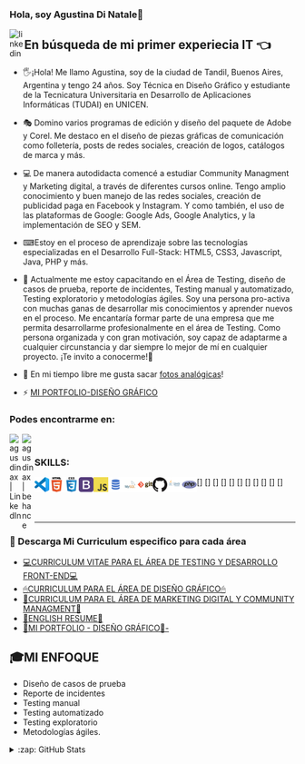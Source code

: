 ### Hola, soy Agustina Di Natale👋

[<img align="left" alt="linkedin" width="26px" src="https://cdn-icons-png.flaticon.com/512/174/174857.png" />][linkedin]


## En búsqueda de mi primer experiecia IT 👈

- 🖐¡Hola! Me llamo Agustina, soy de la ciudad de Tandil, Buenos Aires, Argentina y tengo 24 años.
Soy Técnica en Diseño Gráfico y estudiante de la Tecnicatura Universitaria en Desarrollo de Aplicaciones Informáticas (TUDAI) en UNICEN.
- 🎭 Domino varios programas de edición y diseño del paquete de Adobe y Corel. Me destaco en el diseño de piezas gráficas de comunicación como folletería, posts de redes sociales, creación de logos, catálogos de marca y más.
- 💻 De manera autodidacta comencé a estudiar Community Managment y Marketing digital, a través de diferentes cursos online. Tengo amplio conocimiento y buen manejo de las redes sociales, creación de publicidad paga en Facebook y Instagram. Y como también, el uso de las plataformas de Google: Google Ads, Google Analytics, y la implementación de SEO y SEM.
- ⌨Estoy en el proceso de aprendizaje sobre las tecnologías especializadas en el Desarrollo Full-Stack: HTML5, CSS3, Javascript, Java, PHP y más.
- 🔬 Actualmente me estoy capacitando en el Área de Testing, diseño de casos de prueba, reporte de incidentes, Testing manual y automatizado, Testing exploratorio y metodologías ágiles.
    Soy una persona pro-activa con muchas ganas de desarrollar mis conocimientos y aprender nuevos en el proceso.
Me encantaría formar parte de una empresa que me permita desarrollarme profesionalmente en el área de Testing.
Como persona organizada y con gran motivación, soy capaz de adaptarme a cualquier circunstancia y dar siempre lo mejor de mí en cualquier proyecto.
¡Te invito a conocerme!🎇

- 🔭 En mi tiempo libre me gusta sacar [fotos analógicas][behancefotos]!
- ⚡ [MI PORTFOLIO-DISEÑO GRÁFICO][portfolio]

### Podes encontrarme en: 


[<img align="left" alt="agusdinax | LinkedIn" width="22px" src="https://cdn.jsdelivr.net/npm/simple-icons@v3/icons/linkedin.svg" />][linkedin]
[<img align="left" alt="agusdinax | behance" width="22px" src="https://cdn.jsdelivr.net/npm/simple-icons@v3/icons/behance.svg" />][behance]


<br />

### SKILLS:

[<img align="left" alt="Visual Studio Code" width="26px" src="https://raw.githubusercontent.com/github/explore/80688e429a7d4ef2fca1e82350fe8e3517d3494d/topics/visual-studio-code/visual-studio-code.png" />]
[<img align="left" alt="HTML5" width="26px" src="https://raw.githubusercontent.com/github/explore/80688e429a7d4ef2fca1e82350fe8e3517d3494d/topics/html/html.png" />]
[<img align="left" alt="CSS3" width="26px" src="https://raw.githubusercontent.com/github/explore/80688e429a7d4ef2fca1e82350fe8e3517d3494d/topics/css/css.png" />]
[<img align="left" alt="Bootstrap" width="26px" src="https://raw.githubusercontent.com/github/explore/80688e429a7d4ef2fca1e82350fe8e3517d3494d/topics/bootstrap/bootstrap.png" />]
[<img align="left" alt="JavaScript" width="26px" src="https://raw.githubusercontent.com/github/explore/80688e429a7d4ef2fca1e82350fe8e3517d3494d/topics/javascript/javascript.png" />]
[<img align="left" alt="SQL" width="26px" src="https://raw.githubusercontent.com/github/explore/80688e429a7d4ef2fca1e82350fe8e3517d3494d/topics/sql/sql.png" />]
[<img align="left" alt="MySQL" width="26px" src="https://raw.githubusercontent.com/github/explore/80688e429a7d4ef2fca1e82350fe8e3517d3494d/topics/mysql/mysql.png" />]
[<img align="left" alt="Git" width="26px" src="https://raw.githubusercontent.com/github/explore/80688e429a7d4ef2fca1e82350fe8e3517d3494d/topics/git/git.png" />]
[<img align="left" alt="GitHub" width="26px" src="https://raw.githubusercontent.com/github/explore/78df643247d429f6cc873026c0622819ad797942/topics/github/github.png" />]
[<img align="left" alt="Java" width="26px" src="https://raw.githubusercontent.com/github/explore/78df643247d429f6cc873026c0622819ad797942/topics/java/java.png" />]
[<img align="left" alt="PHP" width="26px" src="https://raw.githubusercontent.com/github/explore/78df643247d429f6cc873026c0622819ad797942/topics/php/php.png" />]


<br />
<br />

---

### 📕 Descarga Mi Curriculum especifico para cada área

<!-- CV'S -->
- [💻CURRICULUM VITAE PARA EL ÁREA DE TESTING Y DESARROLLO FRONT-END💻](https://drive.google.com/file/d/1sKOy0uA42x9f0Tb4JO5c8wK9hhAasTel/view?usp=sharing)
- [🖱CURRICULUM PARA EL ÁREA DE DISEÑO GRÁFICO🖱](https://drive.google.com/file/d/1ZnJrM09aXyyfSso8_Lk5IZ7W_Oc34H00/view?usp=sharing)
- [📣CURRICULUM PARA EL ÁREA DE MARKETING DIGITAL Y COMMUNITY MANAGMENT📣](https://drive.google.com/file/d/1yyafIisOisrw1ySOwTjtrke4EvjL8drv/view?usp=sharing)
- [🔻ENGLISH RESUME🔻](https://drive.google.com/file/d/1Hu05Qv0RCYNduUPylJcI_YBIUTbPeOte/view?usp=sharing)
- [💠MI PORTFOLIO - DISEÑO GRÁFICO💠-](https://drive.google.com/file/d/1tFgaFsW7RhXnH5zZFH0k7C3lk8mnMvW1/view?usp=sharing)
<!-- FIN CV'S-->

## 🎓MI ENFOQUE
- Diseño de casos de prueba
- Reporte de incidentes
- Testing manual 
- Testing automatizado 
- Testing exploratorio 
- Metodologías ágiles.

<details>
  <summary>:zap: GitHub Stats</summary>

  <img align="left" alt="agudinax's GitHub Stats" src="https://github-readme-stats.codestackr.vercel.app/api?username=codeSTACKr&show_icons=true&hide_border=true" />

</details>

[behancefotos]: https://www.behance.net/gallery/73904507/Mis-fotos-analogicas
[linkedin]: https://linkedin.com/in/agusdinax
[behance]: https://www.behance.net/agusdinax
[portfolio]: https://drive.google.com/file/d/1NGRTCeZffAWF0s1DrQJhq_cA-TQVYFL2/view?usp=sharing 
